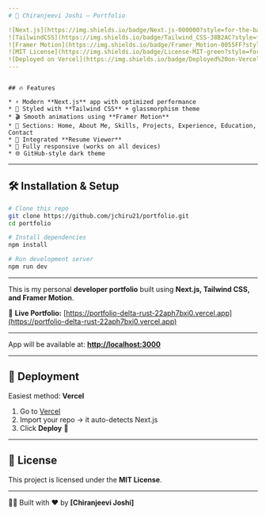 ```yaml
---
# 🚀 Chiranjeevi Joshi — Portfolio

![Next.js](https://img.shields.io/badge/Next.js-000000?style=for-the-badge&logo=next.js&logoColor=white)
![TailwindCSS](https://img.shields.io/badge/Tailwind_CSS-38B2AC?style=for-the-badge&logo=tailwind-css&logoColor=white)
![Framer Motion](https://img.shields.io/badge/Framer_Motion-0055FF?style=for-the-badge&logo=framer&logoColor=white)
![MIT License](https://img.shields.io/badge/License-MIT-green?style=for-the-badge)
![Deployed on Vercel](https://img.shields.io/badge/Deployed%20on-Vercel-000000?style=for-the-badge&logo=vercel&logoColor=white)
---
```


````

## 🔥 Features

* ⚡ Modern **Next.js** app with optimized performance  
* 🎨 Styled with **Tailwind CSS** + glassmorphism theme  
* 🎬 Smooth animations using **Framer Motion**  
* 📜 Sections: Home, About Me, Skills, Projects, Experience, Education, Contact  
* 📄 Integrated **Resume Viewer**  
* 📱 Fully responsive (works on all devices)  
* 🌐 GitHub-style dark theme  

````
---
## 🛠️ Installation & Setup

```bash
# Clone this repo
git clone https://github.com/jchiru21/portfolio.git
cd portfolio

# Install dependencies
npm install

# Run development server
npm run dev
````
---

This is my personal **developer portfolio** built using **Next.js, Tailwind CSS, and Framer Motion**.

🔗 **Live Portfolio:** [https://portfolio-delta-rust-22aph7bxi0.vercel.app](https://portfolio-delta-rust-22aph7bxi0.vercel.app)

---

App will be available at: **[http://localhost:3000](http://localhost:3000)**

---

## 🚀 Deployment

Easiest method: **Vercel**

1. Go to [Vercel](https://vercel.com/)
2. Import your repo → it auto-detects Next.js
3. Click **Deploy** 🎉

---

## 📜 License

This project is licensed under the **MIT License**.


---

👨‍💻 Built with ❤️ by **[Chiranjeevi Joshi]**


